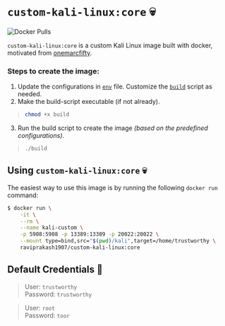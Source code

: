 # `custom-kali-linux:core` 💀

![Docker Pulls](https://img.shields.io/docker/pulls/raviprakash1907/custom-kali-linux) 

`custom-kali-linux:core` is a custom Kali Linux image built with docker, motivated from [onemarcfifty](https://github.com/onemarcfifty/kali-linux-docker).  

### Steps to create the image: 

1. Update the configurations in [`env`](./env) file. Customize the [`build`](./build) script as needed.  
2. Make the build-script executable (if not already).  
> ```sh
> chmod +x build
> ```  
3. Run the build script to create the image _(based on the predefined configurations)_.  
> ```sh
> ./build
> ```

## Using `custom-kali-linux:core` 💀

The easiest way to use this image is by running the following `docker run` command:

```sh
$ docker run \
    -it \
    --rm \
    --name kali-custom \
    -p 5908:5908 -p 13389:13389 -p 20022:20022 \
    --mount type=bind,src="$(pwd)/kali",target=/home/trustworthy \
    raviprakash1907/custom-kali-linux:core
```

## Default Credentials 🔑

> User: `trustworthy`   
> Password: `trustworthy`  

> User: `root`  
> Password: `toor`  
